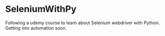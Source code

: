 # SeleniumWithPy
Following a udemy course to learn about Selenium webdriver with Python. Getting into automation soon.
